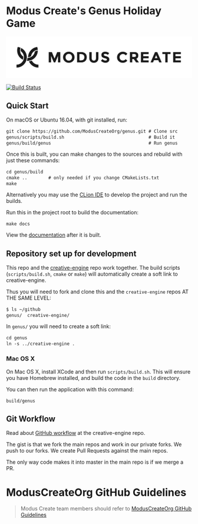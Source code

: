 # Modus Create's Genus Holiday Game

[![Modus Create](./images/modus.logo.svg)](https://moduscreate.com)

[![Build Status](https://ci.moduscreate.com/buildStatus/icon?job=ModusCreateOrg/genus/master&build=1)](https://ci.moduscreate.com/job/ModusCreateOrg/job/genus/job/master/1/)

## Quick Start

On macOS or Ubuntu 16.04, with git installed, run:

    git clone https://github.com/ModusCreateOrg/genus.git # Clone src
    genus/scripts/build.sh                                # Build it
    genus/build/genus                                     # Run genus

Once this is built, you can make changes to the sources and rebuild with just these commands:

    cd genus/build
    cmake ..        # only needed if you change CMakeLists.txt
    make

Alternatively you may use the [CLion IDE](https://www.jetbrains.com/clion/) to develop the project and run the builds.

Run this in the project root to build the documentation:

    make docs

View the [documentation](docs/html/index.html) after it is built.
 
## Repository set up for development

This repo and the [creative-engine](https://github.com/ModusCreateOrg/creative-engine) repo work together. The build scripts (`scripts/build.sh`, `cmake` or `make`) will automatically create a soft link to creative-engine.

Thus you will need to fork and clone this and the `creative-engine` repos AT THE SAME LEVEL:

```
$ ls ~/github
genus/  creative-engine/
```

In `genus/` you will need to create a soft link:
```
cd genus
ln -s ../creative-engine .
```

### Mac OS X

On Mac OS X, install XCode and then run `scripts/build.sh`. This will ensure you have Homebrew installed, and build the code in the `build` directory.

You can then run the application with this command:
```
build/genus
```

## Git Workflow
Read about [GitHub workflow](https://github.com/ModusCreateOrg/creative-engine) at the creative-engine repo.

The gist is that we fork the main repos and work in our private forks.  We push to our forks.  We create Pull Requests against the main repos.

The only way code makes it into master in the main repo is if we merge a PR.

# ModusCreateOrg GitHub Guidelines

> Modus Create team members should refer to [ModusCreateOrg GitHub Guidelines](https://docs.google.com/document/d/1eBFta4gP3-eZ4Gcpx0ww9SHAH6GrOoPSLmTFZ7R8foo/edit#heading=h.sjyqpqnsjmjl)


